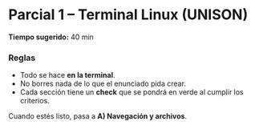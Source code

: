 # Parcial 1 – Terminal Linux (UNISON)
**Tiempo sugerido:** 40 min

### Reglas
- Todo se hace **en la terminal**.
- No borres nada de lo que el enunciado pida crear.
- Cada sección tiene un **check** que se pondrá en verde al cumplir los criterios.

Cuando estés listo, pasa a **A) Navegación y archivos**.
